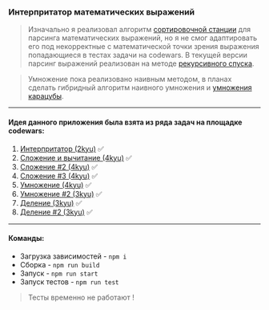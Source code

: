 ### Интерпритатор математических выражений

> Изначально я реализовал алгоритм [сортировочной станции](https://ru.wikipedia.org/wiki/%D0%90%D0%BB%D0%B3%D0%BE%D1%80%D0%B8%D1%82%D0%BC_%D1%81%D0%BE%D1%80%D1%82%D0%B8%D1%80%D0%BE%D0%B2%D0%BE%D1%87%D0%BD%D0%BE%D0%B9_%D1%81%D1%82%D0%B0%D0%BD%D1%86%D0%B8%D0%B8) для парсинга математических выражений, но я не смог адаптировать его под некорректные с математической точки зрения выражения попадающиеся в тестах задачи на codewars. В текущей версии парсинг выражений реализован на методе [рекурсивного спуска](https://ru.wikipedia.org/wiki/%D0%9C%D0%B5%D1%82%D0%BE%D0%B4_%D1%80%D0%B5%D0%BA%D1%83%D1%80%D1%81%D0%B8%D0%B2%D0%BD%D0%BE%D0%B3%D0%BE_%D1%81%D0%BF%D1%83%D1%81%D0%BA%D0%B0).

> Умножение пока реализовано наивным методом, в планах сделать гибридный алгоритм наивного умножения и [умножения карацубы](https://ru.wikipedia.org/wiki/%D0%90%D0%BB%D0%B3%D0%BE%D1%80%D0%B8%D1%82%D0%BC_%D0%9A%D0%B0%D1%80%D0%B0%D1%86%D1%83%D0%B1%D1%8B).

---

#### Идея данного приложения была взята из ряда задач на площадке codewars:

1. [Интерпритатор (2kyu)](https://www.codewars.com/kata/52a78825cdfc2cfc87000005) ✅
2. [Сложение и вычитание (4kyu)](https://www.codewars.com/kata/54d130bb11b05bd224000212) ✅
3. [Сложение #2 (4kyu)](https://www.codewars.com/kata/525f4206b73515bffb000b21) ✅
4. [Сложение #3 (4kyu)](https://www.codewars.com/kata/5324945e2ece5e1f32000370) ✅
5. [Умножение (4kyu)](https://www.codewars.com/kata/55911ef14065454c75000062) ✅
6. [Умножение #2 (3kyu)](https://www.codewars.com/kata/5923fbc72eafa9bcff00011a) ✅
7. [Деление (3kyu)](https://www.codewars.com/kata/58dea43ff98a7e2124000169) ✅
8. [Деление #2 (3kyu)](https://www.codewars.com/kata/598dba93700c2c0f470000dc) ✅

---

#### Команды:
- Загрузка зависимостей - ```npm i```
- Сборка - ```npm run build```
- Запуск - ```npm run start```
- Запуск тестов - ```npm run test``` 

> Тесты временно не работают !
